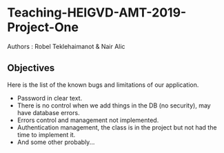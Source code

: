 # Teaching-HEIGVD-AMT-2019-Project-One

Authors : Robel Teklehaimanot & Nair Alic

## Objectives

Here is the list of the known bugs and limitations of our application.

- Password in clear text.
- There is no control when we add things in the DB (no security), may have database errors.
- Errors control and management not implemented.
- Authentication management, the class is in the project but not had the time to implement it.
- And some other probably...